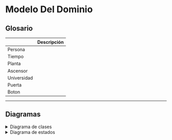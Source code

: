 # Modelo Del Dominio

## Glosario
|                      | Descripción                                                                                                                                                 |
| -------------------- | ----------------------------------------------------------------------------------------------------------------------------------------------------------- |
| Persona              |                                                                                                                                                             |
| Tiempo               |                                                                                                                                                             |
| Planta               |                                                                                                                                                             |
| Ascensor             |                                                                                                                                                             |
| Universidad          |                                                                                                                                                             |
| Puerta               |                                                                                                                                                             |
| Boton                |                                                                                                                                                             |

<hr>

## Diagramas

<details>
  <summary>Diagrama de clases</summary>
  
|         Diagrama de clases         
| :-: 
| ![](images/modeloDelDominio.png)
| [Código](modeloDelDominio.puml) 

</details>

<details>
  <summary>Diagrama de estados</summary>

    


  <div align="center">

| Estado                             | Descripción                                                                                |
| ---------------------------------- | ------------------------------------------------------------------------------------------ |
|                                    |                                                                                            |


</div>
  
| Diagrama de estados
| :-: 
| ![](images/diagramaDeEstados.png)
| [Código](diagramaDeEstados.puml) 


</details>